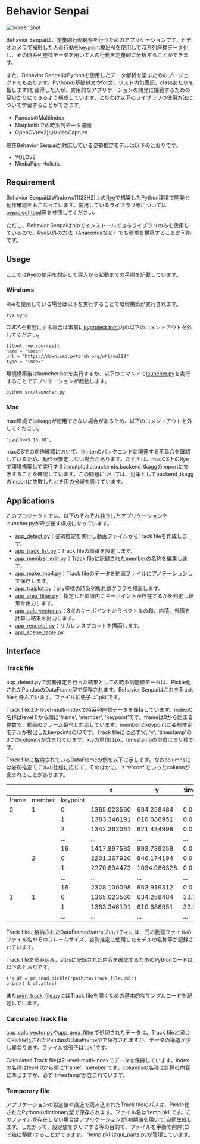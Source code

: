 # Behavior Senpai

[pyproject]: https://github.com/nishimura5/python_senpai/blob/master/pyproject.toml
[launcher]: https://github.com/nishimura5/python_senpai/blob/master/src/launcher.py
[app_detect]: https://github.com/nishimura5/python_senpai/blob/master/src/app_detect.py
[app_track_list]: https://github.com/nishimura5/python_senpai/blob/master/src/app_track_list.py
[app_member_edit]: https://github.com/nishimura5/python_senpai/blob/master/src/app_member_edit.py
[app_make_mp4]: https://github.com/nishimura5/python_senpai/blob/master/src/app_make_mp4.py
[app_trajplot]: https://github.com/nishimura5/python_senpai/blob/master/src/app_trajplot.py
[app_area_filter]: https://github.com/nishimura5/python_senpai/blob/master/src/app_area_filter.py
[app_calc_vector]: https://github.com/nishimura5/python_senpai/blob/master/src/app_calc_vector.py
[app_recuplot]: https://github.com/nishimura5/python_senpai/blob/master/src/app_recuplot.py
[app_scene_table]: https://github.com/nishimura5/python_senpai/blob/master/src/app_scene_table.py
[gui_parts]: https://github.com/nishimura5/python_senpai/blob/master/src/gui_parts.py
[print_track_file]: https://github.com/nishimura5/python_senpai/blob/master/src/samplecode/print_track_file.py

![ScreenShot](https://www.design.kyushu-u.ac.jp/~eigo/image/git_behavior_senpai_trajplot.png)

Behavior Senpaiは、定量的行動観察を行うためのアプリケーションです。ビデオカメラで撮影した人の行動をkeypoint検出AIを使用して時系列座標データ化し、その時系列座標データを用いて人の行動を定量的に分析することができます。

また、Behavior SenpaiはPythonを使用したデータ解析を学ぶためのプロジェクトでもあります。Pythonの基礎(if文やfor文、リスト内包表記、classあたりを指します)を習得した人が、実用的なアプリケーションの開発に挑戦するための足掛かりにできるよう構成しています。とりわけ以下のライブラリの使用方法について学習することができます。

 - PandasのMultiIndex
 - Matplotlibでの時系列データ描画
 - OpenCV(cv2)のVideoCapture

現在Behavior Senpaiが対応している姿勢推定モデルは以下のとおりです。

 - YOLOv8
 - MediaPipe Holistic

## Requirement

Behavior SenpaiはWindows11(23H2)上の[Rye](https://rye-up.com)で構築したPython環境で開発と動作確認をおこなっています。使用しているライブラリ等については[pyproject.toml][pyproject]等を参照してください。

ただし、Behavior Senpaiはpipでインストールできるライブラリのみを使用しているので、Rye以外の方法（Anacondaなど）でも環境を構築することが可能です。

## Usage

ここではRyeの使用を想定して導入から起動までの手順を記載しています。

### Windows

Ryeを使用している場合は以下を実行することで環境構築が実行されます。

```
rye sync
```

CUDAを有効にする場合は事前に[pyproject.toml][pyproject]内の以下のコメントアウトを外してください。

```
[[tool.rye.sources]]
name = "torch"
url = "https://download.pytorch.org/whl/cu118"
type = "index"
```

環境構築後はlauncher.batを実行するか、以下のコマンドで[launcher.py][launcher]を実行することでアプリケーションが起動します。

```
python src/launcher.py
```

### Mac

mac環境ではtkaggが使用できない場合があるため、以下のコメントアウトを外してください。

```
"pyqt5>=5.15.10",
```

macOSでの動作確認において、tkinterのバックエンドに関連する不具合を確認しているため、動作が安定しない場合があります。たとえば、macOS上のRyeで環境構築して実行するとmatplotlib.backends.backend_tkaggのimportに失敗することを確認しています。この問題については、対策としてbackend_tkaggのimportに失敗したとき用の分岐を設けています。

## Applications

このプロジェクトでは、以下のそれぞれ独立したアプリケーションをlauncher.pyが呼び出す構成になっています。
 - [app_detect.py][app_detect]：姿勢推定を実行し動画ファイルからTrack fileを作成します。
 - [app_track_list.py][app_track_list]：Track fileの順番を設定します。
 - [app_member_edit.py][app_member_edit]：Track fileに記録されたmemberの名称を編集します。
 - [app_make_mp4.py][app_make_mp4]：Track fileのデータを動画ファイルにアノテーションして保存します。
 - [app_trajplot.py][app_trajplot]：x-y座標の時系列折れ線グラフを描画します。
 - [app_area_filter.py][app_area_filter]：指定した領域内にキーポイントが存在するかを判定し結果を出力します。
 - [app_calc_vector.py][app_calc_vector]：3点のキーポイントからベクトルの和、内積、外積を計算し結果を出力します。
 - [app_recuplot.py][app_recuplot]：リカレンスプロットを描画します。
 - [app_scene_table.py][app_scene_table]

## Interface

### Track file

app_detect.pyで姿勢推定を行った結果としての時系列座標データは、Pickle化されたPandasのDataFrame型で保存されます。Behavior SenpaiはこれをTrack fileと呼んでいます。ファイル拡張子は'.pkl'です。

Track fileは3-level-multi-indexで時系列座標データを保持しています。indexの名称はlevel 0から順に'frame', 'member', 'keypoint'です。frameは0から始まる整数で、動画のフレーム番号と対応しています。memberとkeypointは姿勢推定モデルが検出したkeypointsのIDです。Track fileには必ず'x', 'y', 'timestamp'の3つのcolumnsが含まれています。x,yの単位はpx、timestampの単位はミリ秒です。

Track fileに格納されているDataFrameの例を以下に示します。なおcolumnsには姿勢推定モデルの仕様に応じて、そのほかに、'z'や'conf'といったcolumnが含まれることがあります。

|  |  |  | x | y | timestamp |
| - | - | - | - | - | - |
| frame | member | keypoint |  |  |  |
| 0 | 1 | 0 | 1365.023560 | 634.258484 | 0.0 |
|  |  | 1 | 1383.346191 | 610.686951 | 0.0 |
|  |  | 2 | 1342.362061 | 621.434998 | 0.0 |
|  |  | ... | ... | ... | ... |
|  |  | 16 | 1417.897583 | 893.739258 | 0.0 |
|  | 2 | 0 | 2201.367920 | 846.174194 | 0.0 |
|  |  | 1 | 2270.834473 | 1034.986328 | 0.0 |
|  |  | ... | ... | ... | ... |
|  |  | 16 | 2328.100098 | 653.919312 | 0.0 |
| 1 | 1 | 0 | 1365.023560 | 634.258484 | 33.333333 |
|  |  | 1 | 1383.346191 | 610.686951 | 33.333333 |
|  |  | ... | ... | ... | ... |

Track fileに格納されたDataFrameのattrsプロパティには、元の動画ファイルのファイル名やそのフレームサイズ、姿勢推定に使用したモデルの名称等が記録されています。

Track fileを読み込み、attrsに記録された内容を確認するためのPythonコードは以下のとおりです。

```
trk_df = pd.read_pickle("path/to/track_file.pkl")
print(trk_df.attrs)
```

また[print_track_file.py][print_track_file]にはTrack fileを開くための基本的なサンプルコードを記述しています。

### Calculated Track file

[app_calc_vector.py][app_calc_vector]や[app_area_filter][app_area_filter]で処理されたデータは、Track fileと同じくPickle化されたPandasのDataFrame型で保存されますが、データの構造が少し異なります。ファイル拡張子は'.pkl'です。

Calculated Track fileは2-level-multi-indexでデータを保持しています。indexの名称はlevel 0から順に'frame', 'member'です。columnsの名称は計算の内容に準じますが、必ず'timestamp'が含まれています。

### Temporary file

アプリケーションの設定値や直近で読み込まれたTrack fileのパスは、Pickle化されたPythonのdictionary型で保存されます。ファイル名は'temp.pkl'です。このファイルが存在しない場合はアプリケーションが(初期値を用いて)自動生成します。したがって、設定値をクリアする等の目的で、ファイルを手動で削除(ゴミ箱に移動)することができます。
'temp.pkl'は[gui_parts.py][gui_parts]が管理しています。
